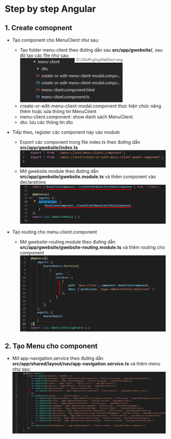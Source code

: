 # Step by step Angular

## 1. Create comopnent
- Tạo component cho MenuClient như sau:
    - Tạo folder menu-client theo đường dẫn sau **src/app/gwebsite/**, sau đó tạo các file như sau:
    ![Image of Yaktocat](images/MenuClientStructor.png)
    - create-or-edit-menu-client-modal.component thực hiện chức năng thêm hoặc sửa thông tin MenuClient
    - menu-client.component: show danh sách MenuClient.
    - dto: lưu các thông tin dto

- Tiếp theo, register các component này vào module
    - Export các component trong file index.ts theo đường dẫn **src/app/gwebsite/index.ts**
    ![Image of Yaktocat](images/index.ts.png)
    - Mở gwebsite.module  theo đường dẫn **src/app/gwebsite/gwebsite.module.ts** và thêm component vào declarations
    ![Image of Yaktocat](images/RegisterComponent.png)

- Tạo routing cho menu-client.component
    - Mở gwebsite-routing.module theo đường dẫn **src/app/gwebsite/gwebsite-routing.module.ts** và thêm routing cho component
    ![Image of Yaktocat](images/CreateRouting.png)

## 2. Tạo Menu cho component
- Mở app-navigation.service theo đường dẫn **src/app/shared/layout/nav/app-navigation.service.ts** và thêm menu như sau:
![Image of Yaktocat](images/CreateNewMenu.png)
